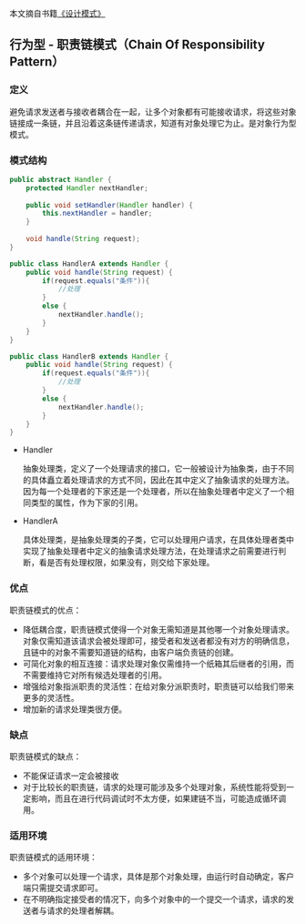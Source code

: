 本文摘自书籍[《设计模式》](https://www.amazon.cn/dp/B005XUK0DE/ref=sr_1_1?s=books&ie=UTF8&qid=1525848051&sr=1-1&keywords=%E8%AE%BE%E8%AE%A1%E6%A8%A1%E5%BC%8F+%E5%88%98%E4%BC%9F)

## 行为型 - 职责链模式（Chain Of Responsibility Pattern）

### 定义

避免请求发送者与接收者耦合在一起，让多个对象都有可能接收请求，将这些对象链接成一条链，并且沿着这条链传递请求，知道有对象处理它为止。是对象行为型模式。

### 模式结构

```java
public abstract Handler {
    protected Handler nextHandler;
    
    public void setHandler(Handler handler) {
        this.nextHandler = handler;
    }
    
    void handle(String request);
}

public class HandlerA extends Handler {
    public void handle(String request) {
        if(request.equals("条件")){
            //处理
        }
        else {
            nextHandler.handle();
        }
    }
}

public class HandlerB extends Handler {
    public void handle(String request) {
        if(request.equals("条件")){
            //处理
        }
        else {
            nextHandler.handle();
        }
    }
}
```

- Handler  

  抽象处理类，定义了一个处理请求的接口，它一般被设计为抽象类，由于不同的具体矗立着处理请求的方式不同，因此在其中定义了抽象请求的处理方法。因为每一个处理者的下家还是一个处理者，所以在抽象处理者中定义了一个相同类型的属性，作为下家的引用。

- HandlerA  

  具体处理类，是抽象处理类的子类，它可以处理用户请求，在具体处理者类中实现了抽象处理者中定义的抽象请求处理方法，在处理请求之前需要进行判断，看是否有处理权限，如果没有，则交给下家处理。

### 优点

职责链模式的优点：

- 降低耦合度，职责链模式使得一个对象无需知道是其他哪一个对象处理请求。对象仅需知道该请求会被处理即可，接受者和发送者都没有对方的明确信息，且链中的对象不需要知道链的结构，由客户端负责链的创建。
- 可简化对象的相互连接：请求处理对象仅需维持一个纸箱其后继者的引用，而不需要维持它对所有候选处理者的引用。
- 增强给对象指派职责的灵活性：在给对象分派职责时，职责链可以给我们带来更多的灵活性。
- 增加新的请求处理类很方便。

### 缺点

职责链模式的缺点：

- 不能保证请求一定会被接收
- 对于比较长的职责链，请求的处理可能涉及多个处理对象，系统性能将受到一定影响，而且在进行代码调试时不太方便，如果建链不当，可能造成循环调用。

### 适用环境

职责链模式的适用环境：

- 多个对象可以处理一个请求，具体是那个对象处理，由运行时自动确定，客户端只需提交请求即可。
- 在不明确指定接受者的情况下，向多个对象中的一个提交一个请求，请求的发送者与请求的处理者解耦。